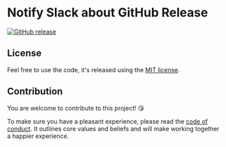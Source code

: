 # Notify Slack about GitHub Release

[![GitHub release](https://img.shields.io/github/release/sbstjn/github-releases-slack.svg)]()

## License

Feel free to use the code, it's released using the [MIT license](LICENSE.md).

## Contribution

You are welcome to contribute to this project! 😘 

To make sure you have a pleasant experience, please read the [code of conduct](CODE_OF_CONDUCT.md). It outlines core values and beliefs and will make working together a happier experience.
